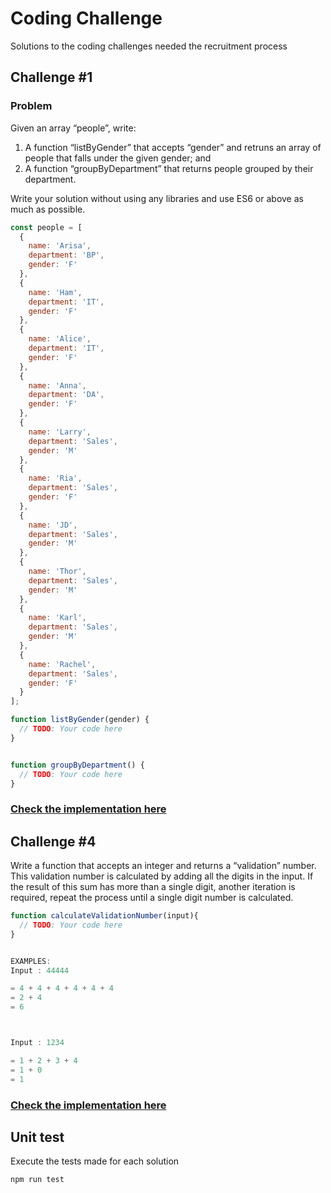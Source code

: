 # Coding Challenge
Solutions to the coding challenges needed the recruitment process

## Challenge #1

### Problem
Given an array “people”, write:
1. A function “listByGender” that accepts “gender” and retruns an array of people that
falls under the given gender; and
2. A function “groupByDepartment” that returns people grouped by their department.

Write your solution without using any libraries and use ES6 or above as much as possible.

```javascript
const people = [
  {
    name: 'Arisa',
    department: 'BP',
    gender: 'F'
  },
  {
    name: 'Ham',
    department: 'IT',
    gender: 'F'
  },
  {
    name: 'Alice',
    department: 'IT',
    gender: 'F'
  },
  {
    name: 'Anna',
    department: 'DA',
    gender: 'F'
  },
  {
    name: 'Larry',
    department: 'Sales',
    gender: 'M'
  },
  {
    name: 'Ria',
    department: 'Sales',
    gender: 'F'
  },
  {
    name: 'JD',
    department: 'Sales',
    gender: 'M'
  },
  {
    name: 'Thor',
    department: 'Sales',
    gender: 'M'
  },
  {
    name: 'Karl',
    department: 'Sales',
    gender: 'M'
  },
  {
    name: 'Rachel',
    department: 'Sales',
    gender: 'F'
  }
];

function listByGender(gender) {
  // TODO: Your code here
}


function groupByDepartment() {
  // TODO: Your code here
}

```

### [Check the implementation here](./src/coding-challenge-1.js)


## Challenge #4
Write a function that accepts an integer and returns a “validation” number. This
validation number is calculated by adding all the digits in the input.
If the result of this sum has more than a single digit, another iteration is required, repeat
the process until a single digit number is calculated.


```javascript
function calculateValidationNumber(input){
  // TODO: Your code here
}


EXAMPLES:
Input : 44444

= 4 + 4 + 4 + 4 + 4 + 4
= 2 + 4
= 6



Input : 1234

= 1 + 2 + 3 + 4
= 1 + 0
= 1
```

### [Check the implementation here](./src/coding-challenge-4.js)


## Unit test
Execute the tests made for each solution
```javascript
npm run test
``` 